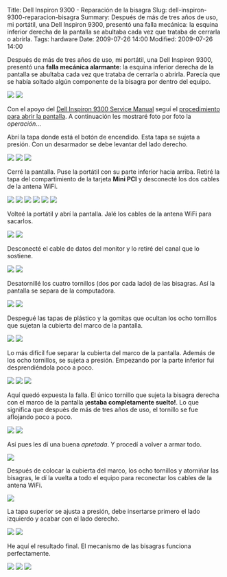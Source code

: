 Title: Dell Inspiron 9300 - Reparación de la bisagra
Slug: dell-inspiron-9300-reparacion-bisagra
Summary: Después de más de tres años de uso, mi portátil, una Dell Inspiron 9300, presentó una falla mecánica: la esquina inferior derecha de la pantalla se abultaba cada vez que trataba de cerrarla o abrirla.
Tags: hardware
Date: 2009-07-26 14:00
Modified: 2009-07-26 14:00


Después de más de tres años de uso, mi portátil, una Dell Inspiron 9300, presentó una **falla mecánica alarmante**: la esquina inferior derecha de la pantalla se abultaba cada vez que trataba de cerrarla o abrirla. Parecía que se había soltado algún componente de la bisagra por dentro del equipo.

<a href="dsc06159.jpg"><img class="img-fluid" src="dsc06159-small.jpg"></a>
<a href="dsc06160.jpg"><img class="img-fluid" src="dsc06160-small.jpg"></a>

Con el apoyo del [Dell Inspiron 9300 Service Manual](http://support.dell.com/support/edocs/systems/ins9300/sm/index.htm) seguí el [procedimiento para abrir la pantalla](http://support.dell.com/support/edocs/systems/ins9300/sm/sullivaz.htm#wp1006390). A continuación les mostraré foto por foto la _operación_...

Abrí la tapa donde está el botón de encendido. Esta tapa se sujeta a presión. Con un desarmador se debe levantar del lado derecho.

<a href="dsc06161.jpg"><img class="img-fluid" src="dsc06161-small.jpg"></a>
<a href="dsc06162.jpg"><img class="img-fluid" src="dsc06162-small.jpg"></a>
<a href="dsc06163.jpg"><img class="img-fluid" src="dsc06163-small.jpg"></a>

Cerré la pantalla. Puse la portátil con su parte inferior hacia arriba. Retiré la tapa del compartimiento de la tarjeta **Mini PCI** y desconecté los dos cables de la antena WiFi.

<a href="dsc06164.jpg"><img class="img-fluid" src="dsc06164-small.jpg"></a>
<a href="dsc06165.jpg"><img class="img-fluid" src="dsc06165-small.jpg"></a>
<a href="dsc06166.jpg"><img class="img-fluid" src="dsc06166-small.jpg"></a>
<a href="dsc06167.jpg"><img class="img-fluid" src="dsc06167-small.jpg"></a>
<a href="dsc06168.jpg"><img class="img-fluid" src="dsc06168-small.jpg"></a>
<a href="dsc06169.jpg"><img class="img-fluid" src="dsc06169-small.jpg"></a>

Volteé la portátil y abrí la pantalla. Jalé los cables de la antena WiFi para sacarlos.

<a href="dsc06170.jpg"><img class="img-fluid" src="dsc06170-small.jpg"></a>
<a href="dsc06171.jpg"><img class="img-fluid" src="dsc06171-small.jpg"></a>

Desconecté el cable de datos del monitor y lo retiré del canal que lo sostiene.

<a href="dsc06172.jpg"><img class="img-fluid" src="dsc06172-small.jpg"></a>
<a href="dsc06173.jpg"><img class="img-fluid" src="dsc06173-small.jpg"></a>

Desatornillé los cuatro tornillos (dos por cada lado) de las bisagras. Así la pantalla se separa de la computadora.

<a href="dsc06174.jpg"><img class="img-fluid" src="dsc06174-small.jpg"></a>
<a href="dsc06175.jpg"><img class="img-fluid" src="dsc06175-small.jpg"></a>

Despegué las tapas de plástico y la gomitas que ocultan los ocho tornillos que sujetan la cubierta del marco de la pantalla.

<a href="dsc06176.jpg"><img class="img-fluid" src="dsc06176-small.jpg"></a>
<a href="dsc06177.jpg"><img class="img-fluid" src="dsc06177-small.jpg"></a>

Lo más difícil fue separar la cubierta del marco de la pantalla. Además de los ocho tornillos, se sujeta a presión. Empezando por la parte inferior fui desprendiéndola poco a poco.

<a href="dsc06178.jpg"><img class="img-fluid" src="dsc06178-small.jpg"></a>
<a href="dsc06179.jpg"><img class="img-fluid" src="dsc06179-small.jpg"></a>
<a href="dsc06180.jpg"><img class="img-fluid" src="dsc06180-small.jpg"></a>

Aquí quedó expuesta la falla. El único tornillo que sujeta la bisagra derecha con el marco de la pantalla **¡estaba completamente suelto!**. Lo que significa que después de más de tres años de uso, el tornillo se fue aflojando poco a poco.

<a href="dsc06181.jpg"><img class="img-fluid" src="dsc06181-small.jpg"></a>
<a href="dsc06182.jpg"><img class="img-fluid" src="dsc06182-small.jpg"></a>

Así pues les dí una buena _apretada_. Y procedí a volver a armar todo.

<a href="dsc06183.jpg"><img class="img-fluid" src="dsc06183-small.jpg"></a>

Después de colocar la cubierta del marco, los ocho tornillos y atorniñar las bisagras, le dí la vuelta a todo el equipo para reconectar los cables de la antena WiFi.

<a href="dsc06184.jpg"><img class="img-fluid" src="dsc06184-small.jpg"></a>

La tapa superior se ajusta a presión, debe insertarse primero el lado izquierdo y acabar con el lado derecho.

<a href="dsc06185.jpg"><img class="img-fluid" src="dsc06185-small.jpg"></a>
<a href="dsc06186.jpg"><img class="img-fluid" src="dsc06186-small.jpg"></a>

He aquí el resultado final. El mecanismo de las bisagras funciona perfectamente.

<a href="dsc06187.jpg"><img class="img-fluid" src="dsc06187-small.jpg"></a>
<a href="dsc06188.jpg"><img class="img-fluid" src="dsc06188-small.jpg"></a>
<a href="dsc06189.jpg"><img class="img-fluid" src="dsc06189-small.jpg"></a>
